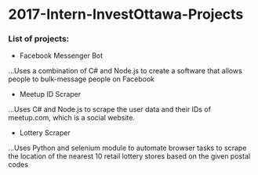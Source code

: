 # 2017-Intern-InvestOttawa-Projects

### List of projects:
+ Facebook Messenger Bot

...Uses a combination of C# and Node.js to create a software that allows people to bulk-message people on Facebook

+ Meetup ID Scraper

...Uses C# and Node.js to scrape the user data and their IDs of meetup.com, which is a social website.

+ Lottery Scraper

...Uses Python and selenium module to automate browser tasks to scrape the location of the nearest 10 retail lottery stores based on the given postal codes
